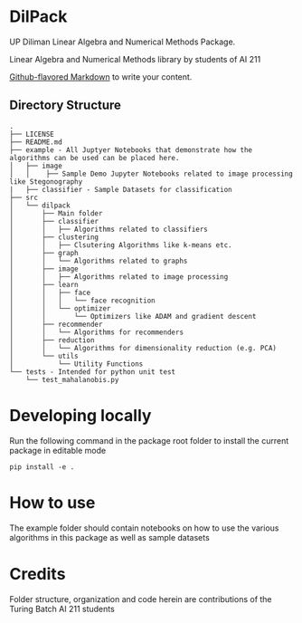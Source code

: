 # DilPack

UP Diliman Linear Algebra and Numerical Methods Package.

Linear Algebra and Numerical Methods library by students of AI 211

[Github-flavored Markdown](https://guides.github.com/features/mastering-markdown/)
to write your content.

Directory Structure
-------------------

```
.
├── LICENSE
├── README.md
├── example - All Juptyer Notebooks that demonstrate how the algorithms can be used can be placed here.
│   ├── image
│   │    ├── Sample Demo Jupyter Notebooks related to image processing like Stegonography
|   ├── classifier - Sample Datasets for classification
├── src
│   └── dilpack
│       ├── Main folder
│       ├── classifier
│       │   ├── Algorithms related to classifiers
│       ├── clustering
│       │   ├── Clsutering Algorithms like k-means etc.
│       ├── graph
│       │   └── Algorithms related to graphs
│       ├── image
│       │   ├── Algorithms related to image processing
│       ├── learn
│       │   ├── face
│       │   │   └── face recognition
│       │   └── optimizer
│       │       └── Optimizers like ADAM and gradient descent
│       ├── recommender
│       │   └── Algorithms for recommenders
│       ├── reduction
│       │   └── Algorithms for dimensionality reduction (e.g. PCA)
│       └── utils
│           └── Utility Functions
└── tests - Intended for python unit test
    └── test_mahalanobis.py
```

Developing locally
==================

Run the following command in the package root folder to install the current package in editable mode

```
pip install -e .
```

How to use
==========

The example folder should contain notebooks on how to use the various algorithms in this package as well as
sample datasets


Credits
=======

Folder structure, organization and code herein are contributions of the Turing Batch AI 211 students